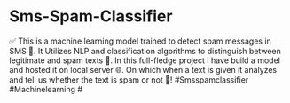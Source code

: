 # Sms-Spam-Classifier
✅ This is a machine learning model trained to detect spam messages in SMS 📡. It  Utilizes NLP and classification algorithms to distinguish between legitimate and spam texts 💬. In this full-fledge project I have build a model and hosted it on local server 🌐. On which when a text is given it analyzes and tell us whether the text is spam or not 📲!
#Smsspamclassifier #Machinelearning #
